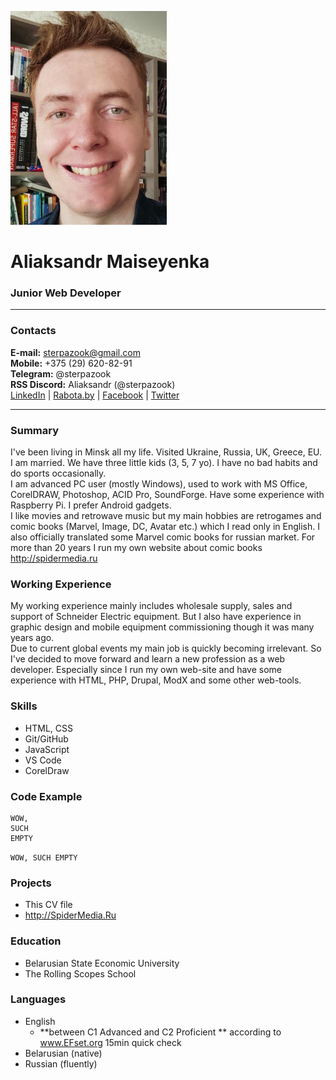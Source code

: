 ![applicant's photo](/pics/am-photo.jpg "Aliaksandr Maiseyenka")
# Aliaksandr Maiseyenka
### Junior Web Developer
------------
### Contacts
**E-mail:** sterpazook@gmail.com\
**Mobile:** +375 (29) 620-82-91\
**Telegram:** @sterpazook\
**RSS Discord:** Aliaksandr (@sterpazook)\
[LinkedIn](https://www.linkedin.com/in/%D0%B0%D0%BB%D0%B5%D0%BA%D1%81%D0%B0%D0%BD%D0%B4%D1%80-%D0%BC%D0%BE%D0%B8%D1%81%D0%B5%D0%B5%D0%BD%D0%BA%D0%BE-395a42243 "Aliaksandr Maiseyenka") | [Rabota.by](https://rabota.by/applicant/resumes/view?resume=49525750ff09ea1ed50039ed1f56426d594446 "Aliaksandr Maiseyenka") | [Facebook](https://www.facebook.com/alexander.moiseyenko "Aliaksandr Maiseyenka") | [Twitter](https://www.twitter.com/sterpazook "sterpazook")

----------------------
### Summary
I've been living in Minsk all my life. Visited Ukraine, Russia, UK, Greece, EU.
I am married. We have three little kids (3, 5, 7 yo). 
I have no bad habits and do sports occasionally.\
I am advanced PC user (mostly Windows), used to work with MS Office, CorelDRAW, Photoshop, ACID Pro, SoundForge. Have some experience with Raspberry Pi. I prefer Android gadgets.\
I like movies and retrowave music but my main hobbies are retrogames and comic books (Marvel, Image, DC, Avatar etc.) which I read only in English. I also officially translated some Marvel comic books for russian market. For more than 20 years I run my own website about comic books http://spidermedia.ru
### Working Experience
My working experience mainly includes wholesale supply, sales and support of Schneider Electric equipment. But I also have experience in graphic design and mobile equipment commissioning though it was many years ago.\
Due to current global events my main job is quickly becoming irrelevant. So I've decided to move forward and learn a new profession as a web developer. Especially since I run my own web-site and have some experience with HTML, PHP, Drupal, ModX and some other web-tools.
### Skills
* HTML, CSS
* Git/GitHub
* JavaScript
* VS Code
* CorelDraw
### Code Example
```
WOW,
SUCH
EMPTY 
```
` WOW, SUCH EMPTY `
### Projects
* This CV file
* http://SpiderMedia.Ru
### Education
* Belarusian State Economic University
* The Rolling Scopes School
### Languages
* English
    + **between C1 Advanced and C2 Proficient ** according to www.EFset.org 15min quick check
* Belarusian (native)
* Russian (fluently)
